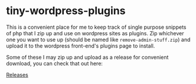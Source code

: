 # tiny-wordpress-plugins
This is a convenient place for me to keep track of single purpose snippets of php that I zip up and use on wordpress sites as plugins. Zip whichever one you want to use up (should be named like `remove-admin-stuff.zip`) and upload it to the wordpress front-end's plugins page to install. 

Some of these I may zip up and upload as a release for convenient download, you can check that out here:

[Releases](https://github.com/TaylorJadin/tiny-wordpress-plugins/releases)

